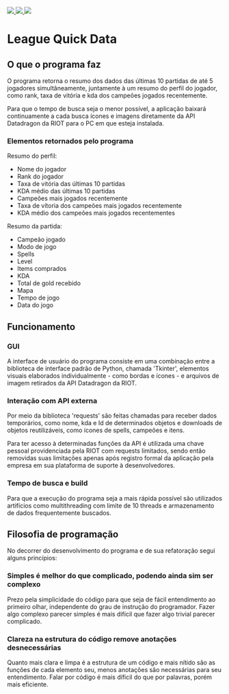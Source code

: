 <p align=”center”>
<a href=https://www.linkedin.com/in/wandersongasco/>
<img src=https://img.shields.io/badge/LinkedIn-blue?style=flat&logo=linkedin&labelColor=blue>
</a>
<a href=https://github.com/WandersonKnight/League-Quick-Data/blob/main/README.en.md/>
<img src=https://img.shields.io/badge/lang-en-red>
</a>
</a>
<a href=https://github.com/WandersonKnight/League-Quick-Data/blob/main/README.md/>
<img src=https://img.shields.io/badge/lang-pt--br-success>
</a>
</p>

# League Quick Data

## O que o programa faz

O programa retorna o resumo dos dados das últimas 10 partidas de até 5 jogadores simultâneamente, juntamente à um resumo do perfil do jogador, como rank, taxa de vitória e kda dos campeões jogados recentemente.

Para que o tempo de busca seja o menor possível, a aplicação baixará continuamente a cada busca ícones e imagens diretamente da API Datadragon da RIOT para o PC em que esteja instalada.

### Elementos retornados pelo programa

Resumo do perfil:

* Nome do jogador
* Rank do jogador
* Taxa de vitória das últimas 10 partidas
* KDA médio das últimas 10 partidas
* Campeões mais jogados recentemente
* Taxa de vítoria dos campeões mais jogados recentemente
* KDA médio dos campeões mais jogados recentementes

Resumo da partida:

* Campeão jogado
* Modo de jogo
* Spells
* Level
* Items comprados
* KDA
* Total de gold recebido
* Mapa
* Tempo de jogo
* Data do jogo


## Funcionamento

### GUI

A interface de usuário do programa consiste em uma combinação entre a biblioteca de interface padrão de Python, chamada 'Tkinter', elementos visuais elaborados individualmente - como bordas e ícones - e arquivos de imagem retirados da API Datadragon da RIOT.

### Interação com API externa

Por meio da biblioteca 'requests' são feitas chamadas para receber dados temporários, como nome, kda e Id de determinados objetos e downloads de objetos reutilizáveis, como ícones de spells, campeões e itens.

Para ter acesso à determinadas funções da API é utilizada uma chave pessoal providenciada pela RIOT com requests limitados, sendo então removidas suas limitações apenas após registro formal da aplicação pela empresa em sua plataforma de suporte à desenvolvedores.

### Tempo de busca e build

Para que a execução do programa seja a mais rápida possível são utilizados artifícios como multithreading com limite de 10 threads e armazenamento de dados frequentemente buscados.

## Filosofia de programação

No decorrer do desenvolvimento do programa e de sua refatoração segui alguns princípios:

### Simples é melhor do que complicado, podendo ainda sim ser complexo

Prezo pela simplicidade do código para que seja de fácil entendimento ao primeiro olhar, independente do grau de instrução do programador.
Fazer algo complexo parecer simples é mais difícil que fazer algo trivial parecer complicado.

### Clareza na estrutura do código remove anotações desnecessárias

Quanto mais clara e limpa é a estrutura de um código e mais nítido são as funções de cada elemento seu, menos anotações são necessárias para seu entendimento. Falar por código é mais díficil do que por palavras, porém mais eficiente.

